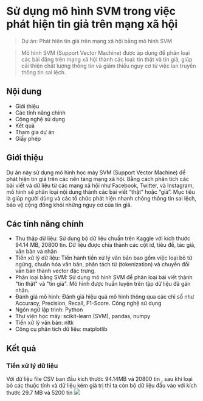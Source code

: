 # Sử dụng mô hình SVM trong việc phát hiện tin giả trên mạng xã hội
> Dự án: Phát hiện tin giả trên mạng xã hội bằng mô hình SVM

> Mô hình SVM (Support Vector Machine) được áp dụng để phân loại các bài đăng trên mạng xã hội thành các loại: tin thật và tin giả, giúp cải thiện chất lượng thông tin và giảm thiểu nguy cơ từ việc lan truyền thông tin sai lệch.
## Nội dung
+ Giới thiệu
+ Các tính năng chính
+ Công nghệ sử dụng
+ Kết quả
+ Tham gia dự án
+ Giấy phép
## Giới thiệu
Dự án này sử dụng mô hình học máy SVM (Support Vector Machine) để phát hiện tin giả trên các nền tảng mạng xã hội. Bằng cách phân tích các bài viết và dữ liệu từ các mạng xã hội như Facebook, Twitter, và Instagram, mô hình sẽ phân loại nội dung thành các bài viết “thật” hoặc “giả”. Mục tiêu là giúp người dùng và các tổ chức phát hiện nhanh chóng thông tin sai lệch, bảo vệ cộng đồng khỏi những nguy cơ của tin giả.
## Các tính năng chính
+ Thu thập dữ liệu: Sử dụng bộ dữ liệu chuẩn trên Kaggle với kích thước 94.14 MB, 20800 tin. Dữ liệu được chia thành các cột id, tiêu đề, tác giả, văn bản và nhãn
+ Tiền xử lý dữ liệu: Tiến hành tiền xử lý văn bản bao gồm việc loại bỏ từ ngừng, chuẩn hóa văn bản, phân tách từ (tokenization) và chuyển đổi văn bản thành vector đặc trưng.
+ Phân loại bằng SVM: Sử dụng mô hình SVM để phân loại bài viết thành "tin thật" và "tin giả". Mô hình được huấn luyện trên tập dữ liệu đã gán nhãn.
+ Đánh giá mô hình: Đánh giá hiệu quả mô hình thông qua các chỉ số như Accuracy, Precision, Recall, F1-Score.
Công nghệ sử dụng
+ Ngôn ngữ lập trình: Python
+ Thư viện học máy: scikit-learn (SVM), pandas, numpy
+ Tiền xử lý văn bản: nltk
+ Công cụ phân tích dữ liệu: matplotlib
## Kết quả 
### Tiền xử lý dữ liệu
Với dữ liệu file CSV ban đầu kích thước 94.14MB và 20800 tin , sau khi loại bỏ các thuộc tính và dữ liệu kém giá trị thì ta còn bộ dữ liệu đầu vào với kích thước 29.7 MB và 5200 tin
![](image_dir/DuLieuThuNghiem.jpg)
